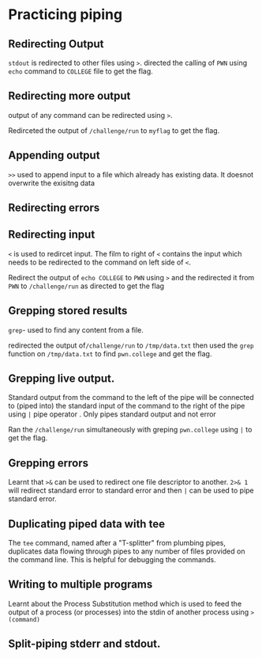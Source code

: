 # Practicing piping
## Redirecting Output
`stdout` is redirected to other files using `>`.
directed the calling of `PWN` using `echo` command to `COLLEGE` file to get the flag.

## Redirecting more output
output of any command can be redirected using `>`.

Redirceted the output of `/challenge/run` to `myflag` to get the flag.

## Appending output
`>>` used to append input to a file which already has existing data. It doesnot overwrite the exisitng data

## Redirecting errors

## Redirecting input
`<` is used to redircet input. The film to right of `<` contains the input which needs to be redirected to the command on left side of `<`.

Redirect the output of `echo COLLEGE` to `PWN` using `>` and the redirected it from `PWN` to `/challenge/run` as directed to get the flag

## Grepping stored results 
`grep`- used to find any content from a file.

redirected the output  of`/challenge/run` to `/tmp/data.txt` then used the `grep` function on `/tmp/data.txt` to find `pwn.college` and get the flag.

## Grepping live output. 

Standard output from the command to the left of the pipe will be connected to (piped into) the standard input of the command to the right of the pipe using `|` pipe operator . 
Only pipes standard output and not error

Ran the `/challenge/run` simultaneously with greping `pwn.college` using `|` to get the flag.




## Grepping errors
Learnt that ``>&`` can be used to redirect one file descriptor to another.
`2>& 1` will redirect standard error to standard error and then `|` can be used to pipe standard error. 




## Duplicating piped data with tee

The ``tee`` command, named after a "T-splitter" from plumbing pipes, duplicates data flowing through pipes to any number of files provided on the command line. This is helpful for debugging the commands.



## Writing to multiple programs
Learnt about the Process Substitution method which is used to feed the output of a process (or processes) into the stdin of another process using `>(command)`



## Split-piping stderr and stdout.
